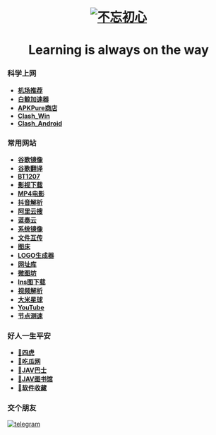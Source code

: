 # <h1 align="center">[![不忘初心](https://s1.imagehub.cc/images/2023/08/18/bwcx.png)](https://github.com/Beynon-wh/Beynon-wh/blob/main/001/list.md)</h1>

<h1 align="center">Learning is always on the way</h1>

### 科学上网
- **[机场推荐](https://github.com/hwanz/SSR-V2ray-Trojan-vpn)**
- **[白鲸加速器](https://www.bjch123.com/?mid=3002)**
- **[APKPure商店](https://apkpure.com/cn/)**
- **[Clash_Win](https://github.com/Fndroid/clash_for_windows_pkg/releases)**
- **[Clash_Android](https://github.com/Kr328/ClashForAndroid/releases/download/v2.5.12/cfa-2.5.12-premium-universal-release.apk)**

### 常用网站
- **[谷歌镜像](https://kgithub.com/Heroic-Studio/Google-Mirrors)**
- **[谷歌翻译](https://translate.google.com/?hl=zh-CN)**
- **[BT1207](https://bt1207.link/)**
- **[影视下载](https://www.bt-tt.com/)**
- **[MP4电影](https://www.dbmp4.com/)**
- **[抖音解析](https://vtool.pro/)**
- **[阿里云搜](https://www.upyunso.com/)**
- **[蓝奏云](https://dlj.bz/lzy/)**
- **[系统镜像](http://www.msdn3.com/index.html)**
- **[文件互传](https://deershare.com/send)**
- **[图床](https://www.imagehub.cc/)**
- **[LOGO生成器](https://www.logoly.pro/#/)**
- **[网址库](https://www.wangzhiku.com/)**
- **[微图坊](https://www.v2ph.ru/company/XIUREN)**
- **[Ins图下载](https://fastdl.app/zh/photo)**
- **[视频解析](https://pv.vlogdownloader.com/)**
- **[大米星球](https://dmxq.net/)**
- **[YouTube](https://www.youtube.com/)**
- **[节点测速](https://speed.cloudflare.com/)**

### 好人一生平安
- **[🐅四虎](http://Cc77ll.Com)**
- **[🍉吃瓜网](https://github.com/51chigua/)**
- **[🚌JAV巴士](https://www.javbus.lol)**
- **[🏫JAV图书馆](https://www.d67b.com/)**
- **[🛒软件收藏](https://github.com/51kanpian/51kanpian/blob/main/001/app.md)**
  
### 交个朋友
 [![telegram](https://user-images.githubusercontent.com/128218225/226099755-9340f4e0-ff3b-476a-9fb1-02d951cda2b0.png)](http://t.me/whaogx) &emsp;
<!--
**whaogx/whaogx** is a ✨ _special_ ✨ repository because its `README.md` (this file) appears on your GitHub profile.

Here are some ideas to get you started:

- 🔭 I’m currently working on ...
- 🌱 I’m currently learning ...
- 👯 I’m looking to collaborate on ...
- 🤔 I’m looking for help with ...
- 💬 Ask me about ...
- 📫 How to reach me: ...
- 😄 Pronouns: ...
- ⚡ Fun fact: ...
-->
